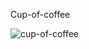 Cup-of-coffee

![cup-of-coffee](https://user-images.githubusercontent.com/97622760/159201567-e390bbe7-0a7d-44cf-88f8-3ac2180ad269.PNG)
